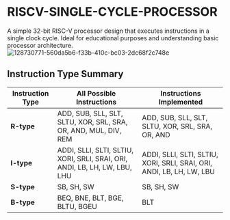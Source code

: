 # RISCV-SINGLE-CYCLE-PROCESSOR
A simple 32-bit RISC-V processor design that executes instructions in a single clock cycle. Ideal for educational purposes and understanding basic processor architecture.
![128730771-560da5b6-f33b-410c-bc03-2dc68f2c748e](https://github.com/user-attachments/assets/ce3e23c8-26fd-49f3-a971-2d1ee70c365a)
## Instruction Type Summary

| **Instruction Type** | **All Possible Instructions**                                   | **Instructions Implemented**                                         |
|----------------------|----------------------------------------------------------------|------------------------------------------------------------------|
| **R-type**           | ADD, SUB, SLL, SLT, SLTU, XOR, SRL, SRA, OR, AND, MUL, DIV, REM | ADD, SUB, SLL, SLT, SLTU, XOR, SRL, SRA, OR, AND                 |
| **I-type**           | ADDI, SLLI, SLTI, SLTIU, XORI, SRLI, SRAI, ORI, ANDI, LB, LH, LW, LBU, LHU | ADDI, SLLI, SLTI, SLTIU, XORI, SRLI, SRAI, ORI, ANDI, LB, LH, LW, LBU |
| **S-type**           | SB, SH, SW                                                     | SB, SH, SW                                                       |
| **B-type**           | BEQ, BNE, BLT, BGE, BLTU, BGEU                                 | BLT                                                              |


